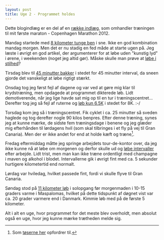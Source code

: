 ```yaml
---
layout: post
title: Uge 2 - Programmet holdes
---
```


<p class="message">
  Dette blogindlæg er en del af en <a href="/maraton2012/">række indlæg</a>, som omhandler træningen til mit første maraton - Copenhagen Marathon 2012.
</p>

Mandag startede med [8 kilometer tunge ben](http://connect.garmin.com/activity/147673152) i sne. Ikke en god kombination mandag morgen. Men det er nu stadig en fed måde at starte ugen på. Jeg læste i øvrigt en god artikel, der argumenterer for at løbe uden "kunstig lyd" i ørene, i weekenden (noget jeg altid gør). Måske skulle man prøve at [løbe i stilhed][stilhed]?

Tirsdag blev til [45 minutter bakker](http://connect.garmin.com/activity/147801097) i stedet for 45 minutter interval, da sneen gjorde det vanskeligt at løbe rigtigt stærkt.

Onsdag tog jeg først fejl af dagene og var ved at gøre mig klar til krydstræning, men opdagede at programmet dikterede løb. Lidt demotiverende, når jeg lige havde sat mig op til en tur i træningscentret... Derefter tog jeg så fejl af ruterne og [løb kun 6,5K](http://connect.garmin.com/activity/148023809) i stedet for 8K. :-/

Torsdag kom jeg så i træningscentret. Fik cyklet i ca. 25 minutter så sveden haglede og tog derefter nogle 90 kilos benpres. Efter denne træning, synes jeg at kunne mærke, de sidste fem træningsdage i benene og jeg glæder mig efterhånden til lørdagens hvil (som skal tilbringes i et fly på vej til Gran Canaria). Men der er ikke andet for end at holde kæft og træne[^2].

Fredag eftermiddag måtte jeg springe arbejdets tour-de-kontor over, da jeg ikke kunne nå at løbe om morgenen og derfor skulle ud og [løbe intervaller](http://connect.garmin.com/activity/148542821) efter arbejde. Lidt trist, men man kan ikke træne ordentligt med champagne i maven og alkohol i blodet. Intervallerne gik i øvrigt fint med ca. 5 sekunder hurtigere kilometertid end normalt.

Lørdag var hviledag, hvilket passede fint, fordi vi skulle flyve til Gran Canaria.

Søndag stod på [11 kilometer løb](http://connect.garmin.com/activity/149356842) i solopgang før morgenmaden i 10-15 graders varme i Maspalomas, hvilket på dette tidspunkt af døgnet vist var ca. 20 grader varmere end i Danmark. Kimmie løb med på de første 5 kilometer.

Alt i alt en uge, hvor programmet for det meste blev overholdt, men absolut også en uge, hvor jeg kunne mærke trætheden melde sig.

[^2]: Som [tøserne her][traen] opfordrer til.   

[stilhed]: http://www.staticmade.com/running-in-silence/   
[traen]: http://iform.dk/blog/hold-kaeft-og-traen-0   

